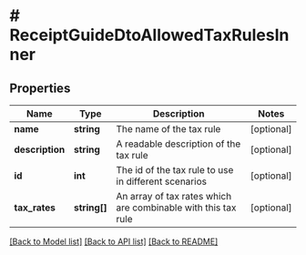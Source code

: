 # # ReceiptGuideDtoAllowedTaxRulesInner

## Properties

Name | Type | Description | Notes
------------ | ------------- | ------------- | -------------
**name** | **string** | The name of the tax rule | [optional]
**description** | **string** | A readable description of the tax rule | [optional]
**id** | **int** | The id of the tax rule to use in different scenarios | [optional]
**tax_rates** | **string[]** | An array of tax rates which are combinable with this tax rule | [optional]

[[Back to Model list]](../../README.md#models) [[Back to API list]](../../README.md#endpoints) [[Back to README]](../../README.md)
